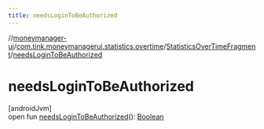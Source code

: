 ```yaml
---
title: needsLoginToBeAuthorized
---
```

//[moneymanager-ui](../../../index.html)/[com.tink.moneymanagerui.statistics.overtime](../index.html)/[StatisticsOverTimeFragment](index.html)/[needsLoginToBeAuthorized](needs-login-to-be-authorized.html)



# needsLoginToBeAuthorized



[androidJvm]\
open fun [needsLoginToBeAuthorized](needs-login-to-be-authorized.html)(): [Boolean](https://kotlinlang.org/api/latest/jvm/stdlib/kotlin/-boolean/index.html)




